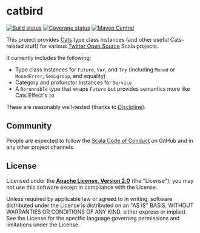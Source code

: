 # catbird

[![Build status](https://img.shields.io/github/workflow/status/typelevel/catbird/Continuous%20Integration.svg)](http://github.com/typelevel/catbird/actions)
[![Coverage status](https://img.shields.io/codecov/c/github/typelevel/catbird/master.svg)](https://codecov.io/github/typelevel/catbird)
[![Maven Central](https://img.shields.io/maven-central/v/org.typelevel.catbird/catbird-finagle_2.13.svg)](https://maven-badges.herokuapp.com/maven-central/org.typelevel.catbird/catbird-finagle_2.13)

This project provides [Cats](https://github.com/typelevel/cats) type class instances (and other useful
Cats-related stuff) for various [Twitter Open Source](https://twitter.com/twitteross) Scala
projects.

It currently includes the following:

* Type class instances for `Future`, `Var`, and `Try` (including `Monad` or `MonadError`, `Semigroup`, and equality)
* Category and profunctor instances for `Service`
* A `Rerunnable` type that wraps `Future` but provides semantics more like Cats Effect's `IO`

These are reasonably well-tested (thanks to [Discipline](https://github.com/typelevel/discipline)).

## Community

People are expected to follow the [Scala Code of Conduct][code-of-conduct] on GitHub and in any
other project channels.

## License

Licensed under the **[Apache License, Version 2.0](http://www.apache.org/licenses/LICENSE-2.0)** (the "License");
you may not use this software except in compliance with the License.

Unless required by applicable law or agreed to in writing, software
distributed under the License is distributed on an "AS IS" BASIS,
WITHOUT WARRANTIES OR CONDITIONS OF ANY KIND, either express or implied.
See the License for the specific language governing permissions and
limitations under the License.

[code-of-conduct]: https://www.scala-lang.org/conduct.html
